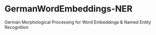 # GermanWordEmbeddings-NER
German Morphological Processing for Word Embeddings &amp; Named Entity Recognition
